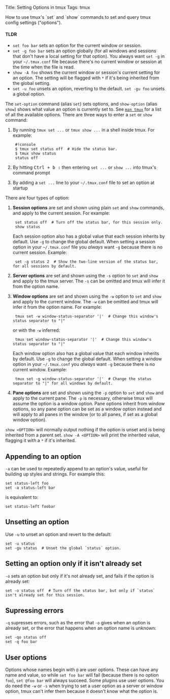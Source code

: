 Title: Setting Options in tmux
Tags: tmux

<p class="lead" markdown="1">
How to use tmux's `set` and `show` commands to set and query tmux config settings ("options").
</p>

<div class="note" markdown="1">

#### TLDR

* `set foo bar` sets an option for the current window or session.
* `set -g foo bar` sets an option globally (for all windows and sessions that don't have a local setting for that option).
  You always want `set -g` in your `~/.tmux.conf` file because there's no current window or session at the time when the file is read.
* `show -A foo` shows the current window or session's current setting for an option.
  The setting will be flagged with `*` if it's being inherited from the global setting.
* `set -u foo` unsets an option, reverting to the default. `set -gu foo` unsets a global option.

</div>

The `set-option` command (alias `set`) sets options, and `show-option` (alias `show`) shows what value an option is currently set to.
See [`man tmux`](http://manpages.ubuntu.com/manpages/focal/man1/tmux.1.html#options) for a list of all the available options.
There are three ways to enter a `set` or `show` command:

1. By running `tmux set ...` or `tmux show ...` in a shell inside tmux.
   For example:
   
        #!console
        $ tmux set status off  # Hide the status bar.
        $ tmux show status
        status off

2. By hitting <kbd><kbd><kbd>Ctrl</kbd> + <kbd>b</kbd></kbd> <kbd>:</kbd></kbd> then entering `set ...` or `show ...` into tmux's command prompt

3. By adding a `set ...` line to your `~/.tmux.conf` file to set an option at startup

There are four types of option:

1. **Session options** are set and shown using plain `set` and `show` commands, and apply to the current session. For example:

        set status off  # Turn off the status bar, for this session only.
        show status

    Each session option also has a global value that each session inherits by default. Use `-g` to change the global default. When setting a session option in your
    `~/.tmux.conf` file you _always_ want `-g` because there is no current session. Example:
   
        set -g status 2  # Show the two-line version of the status bar, for all sessions by default.

2. **Server options** are set and shown using the `-s` option to `set` and `show` and apply to the tmux server. The `-s` can be omitted and tmux will infer it from
   the option name.

3. **Window options** are set and shown using the `-w` option to `set` and `show` and apply to the current window. The `-w` can be omitted and tmux will infer it
   from the option name. For example:

        tmux set -w window-status-separator '|'  # Change this window's status separator to "|"
   
    or with the `-w` inferred:
   
        tmux set window-status-separator '|'  # Change this window's status separator to "|"
   
    Each window option also has a global value that each window inherits by default. Use `-g` to change the global default. When setting a window option in your
    `~/.tmux.conf` you _always_ want `-g` because there is no current window. Example:

        tmux set -g window-status-separator '|'  # Change the status separator to "|" for all windows by default.

4. **Pane options** are set and shown using the `-p` option to `set` and `show` and apply to the current pane. The `-p` is necessary, otherwise tmux will assume
   the option is a window option. Pane options inherit from window options, so any pane option can be set as a window option instead and will apply to all panes in
   the window (or to all panes, if set as a global window option).

`show <OPTION>` will normally output nothing if the option is unset and is being inherited from a parent set.
`show -A <OPTION>` will print the inherited value, flagging it with a `*` if it's inherited.

## Appending to an option

`-a` can be used to repeatedly append to an option's value, useful for building up styles and strings. For example this:

    set status-left foo
    set -a status-left bar
                   
is equivalent to:

    set status-left foobar

## Unsetting an option

Use `-u` to unset an option and revert to the default:

    set -u status
    set -gu status  # Unset the global `status` option.

## Setting an option only if it isn't already set

`-o` sets an option but only if it's not already set, and fails if the option is already set:

    set -o status off  # Turn off the status bar, but only if `status` isn't already set for this session.

## Supressing errors

`-q` supresses errors, such as the error that `-o` gives when an option is already set, or the error that happens when an option name is unknown:

    set -qo status off
    set -q foo bar

## User options

Options whose names begin with `@` are user options. These can have any name and value, so while `set foo bar` will fail (because there is no option `foo`),
`set @foo bar` will always succeed. Some plugins use user options. You do need the `-w` or `-s` when trying to set a user option as a server or window option,
tmux can't infer them because it doesn't know what the option is.
